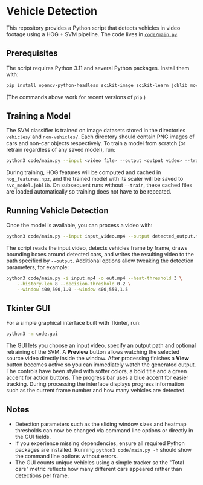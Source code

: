 # Vehicle Detection

This repository provides a Python script that detects vehicles in video
footage using a HOG + SVM pipeline. The code lives in
[`code/main.py`](code/main.py).

## Prerequisites

The script requires Python 3.11 and several Python packages. Install them
with:

```bash
pip install opencv-python-headless scikit-image scikit-learn joblib moviepy pillow
```

(The commands above work for recent versions of `pip`.)

## Training a Model

The SVM classifier is trained on image datasets stored in the directories
`vehicles/` and `non-vehicles/`. Each directory should contain PNG images of
cars and non-car objects respectively. To train a model from scratch (or
retrain regardless of any saved model), run:

```bash
python3 code/main.py --input <video file> --output <output video> --train
```

During training, HOG features will be computed and cached in
`hog_features.npz`, and the trained model with its scaler will be saved to
`svc_model.joblib`. On subsequent runs without `--train`, these cached files
are loaded automatically so training does not have to be repeated.

## Running Vehicle Detection

Once the model is available, you can process a video with:

```bash
python3 code/main.py --input input_video.mp4 --output detected_output.mp4
```

The script reads the input video, detects vehicles frame by frame, draws
bounding boxes around detected cars, and writes the resulting video to the
path specified by `--output`. Additional options allow tweaking the detection
parameters, for example:

```bash
python3 code/main.py -i input.mp4 -o out.mp4 --heat-threshold 3 \
    --history-len 8 --decision-threshold 0.2 \
    --window 400,500,1.0 --window 400,550,1.5
```

## Tkinter GUI

For a simple graphical interface built with Tkinter, run:

```bash
python3 -m code.gui
```

The GUI lets you choose an input video, specify an output path and optional
retraining of the SVM. A **Preview** button allows watching the selected source
video directly inside the window. After processing finishes a **View** button
becomes active so you can immediately watch the generated output. The controls
have been styled with softer colors, a bold title and a green accent for action
buttons. The progress bar uses a blue accent for easier tracking. During
processing the interface displays progress information such as the current frame
number and how many vehicles are detected.

## Notes

* Detection parameters such as the sliding window sizes and heatmap
  thresholds can now be changed via command line options or directly in the
  GUI fields.
* If you experience missing dependencies, ensure all required Python
  packages are installed. Running `python3 code/main.py -h` should show the
  command line options without errors.
* The GUI counts unique vehicles using a simple tracker so the "Total cars"
  metric reflects how many different cars appeared rather than detections per
  frame.
